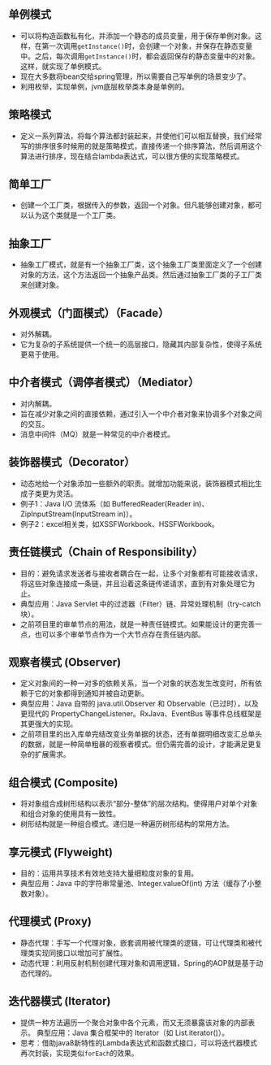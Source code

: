 ## 单例模式

- 可以将构造函数私有化，并添加一个静态的成员变量，用于保存单例对象。这样，在第一次调用`getInstance()`时，会创建一个对象，并保存在静态变量中。之后，每次调用`getInstance()`时，都会返回保存的静态变量中的对象。这样，就实现了单例模式。
- 现在大多数将bean交给spring管理，所以需要自己写单例的场景变少了。
- 利用枚举，实现单例，jvm底层枚举类本身是单例的。

## 策略模式

- 定义一系列算法，将每个算法都封装起来，并使他们可以相互替换，我们经常写的排序很多时候用的就是策略模式，直接传递一个排序算法，然后调用这个算法进行排序，现在结合lambda表达式，可以很方便的实现策略模式。

## 简单工厂

- 创建一个工厂类，根据传入的参数，返回一个对象。但凡能够创建对象，都可以认为这个类就是一个工厂类。

## 抽象工厂

- 抽象工厂模式，就是有一个抽象工厂类，这个抽象工厂类里面定义了一个创建对象的方法，这个方法返回一个抽象产品类。然后通过抽象工厂类的子工厂类来创建对象。

## 外观模式（门面模式）（Facade）

- 对外解耦。
- 它为复杂的子系统提供一个统一的高层接口，隐藏其内部复杂性，使得子系统更易于使用。

## 中介者模式（调停者模式）（Mediator）

- 对内解耦。
- 旨在减少对象之间的直接依赖，通过引入一个中介者对象来协调多个对象之间的交互。
- 消息中间件（MQ）就是一种常见的中介者模式。

## 装饰器模式（Decorator）

- 动态地给一个对象添加一些额外的职责。就增加功能来说，装饰器模式相比生成子类更为灵活。
- 例子1：Java I/O 流体系（如 BufferedReader(Reader in)、ZipInputStream(InputStream in)）。
- 例子2：excel相关类，如XSSFWorkbook、HSSFWorkbook。

## 责任链模式（Chain of Responsibility）

- 目的：避免请求发送者与接收者耦合在一起，让多个对象都有可能接收请求，将这些对象连接成一条链，并且沿着这条链传递请求，直到有对象处理它为止。
- 典型应用：Java Servlet 中的过滤器（Filter）链、异常处理机制（try-catch 块）。
- 之前项目里的审单节点的用法，就是一种责任链模式。如果能设计的更完善一点，也可以多个审单节点作为一个大节点存在责任链内部。

## 观察者模式 (Observer)

- 定义对象间的一种一对多的依赖关系，当一个对象的状态发生改变时，所有依赖于它的对象都得到通知并被自动更新。
- 典型应用：Java 自带的 java.util.Observer 和 Observable（已过时），以及更现代的 PropertyChangeListener。RxJava、EventBus 等事件总线框架是其更强大的实现。
- 之前项目里的出入库单完结改变业务单据的状态，还有单据明细改变汇总单头的数据，就是一种简单粗暴的观察者模式。但仍需完善的设计，才能满足更复杂的扩展需求。

## 组合模式 (Composite)

- 将对象组合成树形结构以表示“部分-整体”的层次结构。使得用户对单个对象和组合对象的使用具有一致性。
- 树形结构就是一种组合模式。递归是一种遍历树形结构的常用方法。

## 享元模式 (Flyweight)

- 目的：运用共享技术有效地支持大量细粒度对象的复用。
- 典型应用：Java 中的字符串常量池、Integer.valueOf(int) 方法（缓存了小整数对象）。

## 代理模式 (Proxy)

- 静态代理：手写一个代理对象，嵌套调用被代理类的逻辑，可让代理类和被代理类实现同接口以增加可扩展性。
- 动态代理：利用反射机制创建代理对象和调用逻辑，Spring的AOP就是基于动态代理的。

## 迭代器模式 (Iterator)

- 提供一种方法遍历一个聚合对象中各个元素，而又无须暴露该对象的内部表示。 典型应用：Java 集合框架中的 Iterator（如 List.iterator()）。
- 思考：借助java8新特性的Lambda表达式和函数式接口，可以将迭代器模式再次封装，实现类似`forEach`的效果。








